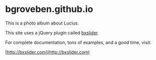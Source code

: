 # bgroveben.github.io  

This is a photo album about Lucius.  

This site uses a jQuery plugin called [bxslider](https://github.com/stevenwanderski/bxslider-4)  

For complete documentation, tons of examples, and a good time, visit:

[http://bxslider.com](http://bxslider.com)  
